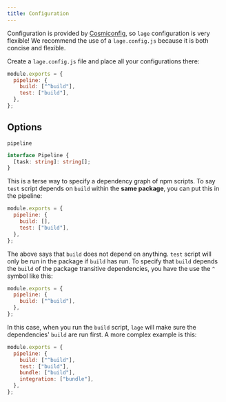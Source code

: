 ```yaml
---
title: Configuration
---
```


Configuration is provided by [Cosmiconfig](https://www.npmjs.com/package/cosmiconfig), so `lage` configuration is very flexible! We recommend the use of a `lage.config.js` because it is both concise and flexible.

Create a `lage.config.js` file and place all your configurations there:

```js
module.exports = {
  pipeline: {
    build: ["^build"],
    test: ["build"],
  },
};
```

## Options

`pipeline`

```ts
interface Pipeline {
  [task: string]: string[];
}
```

This is a terse way to specify a dependency graph of npm scripts. To say `test` script depends on `build` within the **same package**, you can put this in the pipeline:

```js
module.exports = {
  pipeline: {
    build: [],
    test: ["build"],
  },
};
```

The above says that `build` does not depend on anything. `test` script will only be run in the package if `build` has run. To specify that `build` depends the `build` of the package transitive dependencies, you have the use the `^` symbol like this:

```js
module.exports = {
  pipeline: {
    build: ["^build"],
  },
};
```

In this case, when you run the `build` script, `lage` will make sure the dependencies' `build` are run first. A more complex example is this:

```js
module.exports = {
  pipeline: {
    build: ["^build"],
    test: ["build"],
    bundle: ["build"],
    integration: ["bundle"],
  },
};
```
